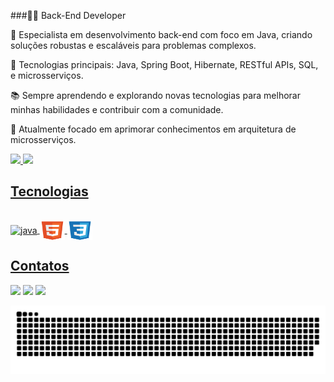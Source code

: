 ###👨‍💻 Back-End Developer 

🎯 Especialista em desenvolvimento back-end com foco em Java, criando soluções robustas e escaláveis para problemas complexos.

🔧 Tecnologias principais: Java, Spring Boot, Hibernate, RESTful APIs, SQL, e microsserviços.

📚 Sempre aprendendo e explorando novas tecnologias para melhorar minhas habilidades e contribuir com a comunidade.

🌱 Atualmente focado em aprimorar conhecimentos em  arquitetura de microsserviços.

 <div>
  <a href="https://github.com/marllonGarcia">
  <img height="180em" src="https://github-readme-stats.vercel.app/api?username=marllonGarcia&show_icons=true&theme=highcontrast&include_all_commits=true&count_private=true"/>
  <img height="180em" src="https://github-readme-stats.vercel.app/api/top-langs/?username=marllonGarcia&layout=compact&langs_count=7&theme=highcontrast"/>
</div>
 
 ## Tecnologias
  <div style="display: inline_block"><br>
  <img align="center" alt="java" height="30" width="40" src="https://cdn.jsdelivr.net/gh/devicons/devicon@latest/icons/threedsmax/threedsmax-original.svg">
  <img align="center" alt="HTML" height="30" width="40" src="https://raw.githubusercontent.com/devicons/devicon/master/icons/html5/html5-original.svg">
  <img align="center" alt="CSS" height="30" width="40" src="https://raw.githubusercontent.com/devicons/devicon/master/icons/css3/css3-original.svg">
</div>
  
  ## Contatos
  
  <div>
  <a href="https://www.instagram.com/marllon.py" target="_blank"><img src="![image](https://github.com/user-attachments/assets/c615ccb1-59de-45db-8a6d-1dce3f2c5989)
" target="_blank"></a>
  <a href = "mailto:marllongarcia6@gmail.com"><img src="https://img.shields.io/badge/-Gmail-%23333?style=for-the-badge&logo=gmail&logoColor=white" target="_blank"></a>
  <a href = "https://api.whatsapp.com/send/?phone=55011932184553&text&app_absent=0" ><img src="https://img.shields.io/badge/WhatsApp-25D366?style=for-the-badge&logo=whatsapp&logoColor=white" target="_blank"></a> 
  </div>
 
 ![Snake animation](https://github.com/marllonGarcia/marllonGarcia/blob/output/github-contribution-grid-snake.svg)
  

